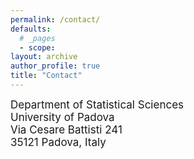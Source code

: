 ```yaml
---
permalink: /contact/
defaults:
  # _pages
  - scope:
layout: archive
author_profile: true
title: "Contact"
---
```


<font style="font-size:17px">
Department of Statistical Sciences <br>
University of Padova<br>
Via Cesare Battisti 241 <br>
35121 Padova, Italy<br>


